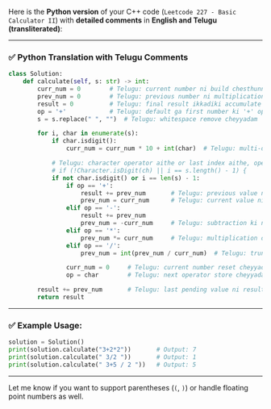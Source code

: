 Here is the **Python version** of your C++ code (`Leetcode 227 - Basic Calculator II`) with **detailed comments** in **English and Telugu (transliterated)**:

---

### ✅ Python Translation with Telugu Comments

```python
class Solution:
    def calculate(self, s: str) -> int:
        curr_num = 0        # Telugu: current number ni build chesthunnam
        prev_num = 0        # Telugu: previous number ni multiplication/division kosam store chestham
        result = 0          # Telugu: final result ikkadiki accumulate chestham
        op = '+'            # Telugu: default ga first number ki '+' operation apply avutundi
        s = s.replace(" ", "")  # Telugu: whitespace remove cheyyadam

        for i, char in enumerate(s):
            if char.isdigit():
                curr_num = curr_num * 10 + int(char)  # Telugu: multi-digit numbers ni build cheyyadam

            # Telugu: character operator aithe or last index aithe, operation execute cheyyali
            # if (!Character.isDigit(ch) || i == s.length() - 1) {
            if not char.isdigit() or i == len(s) - 1:
                if op == '+':
                    result += prev_num       # Telugu: previous value ni result lo add cheyyadam
                    prev_num = curr_num      # Telugu: current value ni store cheyyadam
                elif op == '-':
                    result += prev_num
                    prev_num = -curr_num     # Telugu: subtraction ki negative ga store cheyyadam
                elif op == '*':
                    prev_num *= curr_num     # Telugu: multiplication directly cheyyadam
                elif op == '/':
                    prev_num = int(prev_num / curr_num)  # Telugu: truncate toward zero

                curr_num = 0     # Telugu: current number reset cheyyadam
                op = char        # Telugu: next operator store cheyyadam

        result += prev_num       # Telugu: last pending value ni result lo add cheyyadam
        return result
```

---

### ✅ Example Usage:

```python
solution = Solution()
print(solution.calculate("3+2*2"))       # Output: 7
print(solution.calculate(" 3/2 "))       # Output: 1
print(solution.calculate(" 3+5 / 2 "))   # Output: 5
```

---

Let me know if you want to support parentheses (`(`, `)`) or handle floating point numbers as well.
